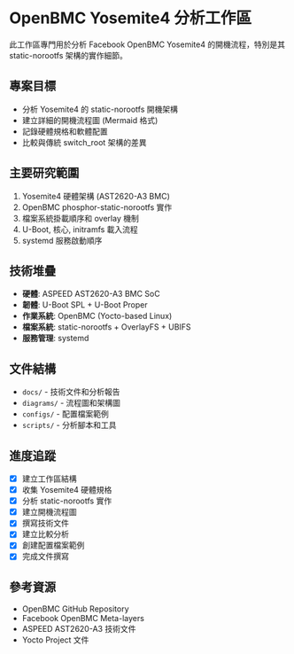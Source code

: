 <!-- OpenBMC Yosemite4 Boot Flow Analysis Workspace -->

# OpenBMC Yosemite4 分析工作區

此工作區專門用於分析 Facebook OpenBMC Yosemite4 的開機流程，特別是其 static-norootfs 架構的實作細節。

## 專案目標
- 分析 Yosemite4 的 static-norootfs 開機架構
- 建立詳細的開機流程圖 (Mermaid 格式)
- 記錄硬體規格和軟體配置
- 比較與傳統 switch_root 架構的差異

## 主要研究範圍
1. Yosemite4 硬體架構 (AST2620-A3 BMC)
2. OpenBMC phosphor-static-norootfs 實作
3. 檔案系統掛載順序和 overlay 機制
4. U-Boot, 核心, initramfs 載入流程
5. systemd 服務啟動順序

## 技術堆疊
- **硬體**: ASPEED AST2620-A3 BMC SoC
- **韌體**: U-Boot SPL + U-Boot Proper
- **作業系統**: OpenBMC (Yocto-based Linux)
- **檔案系統**: static-norootfs + OverlayFS + UBIFS
- **服務管理**: systemd

## 文件結構
- `docs/` - 技術文件和分析報告
- `diagrams/` - 流程圖和架構圖
- `configs/` - 配置檔案範例
- `scripts/` - 分析腳本和工具

## 進度追蹤
- [x] 建立工作區結構
- [x] 收集 Yosemite4 硬體規格
- [x] 分析 static-norootfs 實作
- [x] 建立開機流程圖
- [x] 撰寫技術文件
- [x] 建立比較分析
- [x] 創建配置檔案範例
- [x] 完成文件撰寫

## 參考資源
- OpenBMC GitHub Repository
- Facebook OpenBMC Meta-layers
- ASPEED AST2620-A3 技術文件
- Yocto Project 文件
